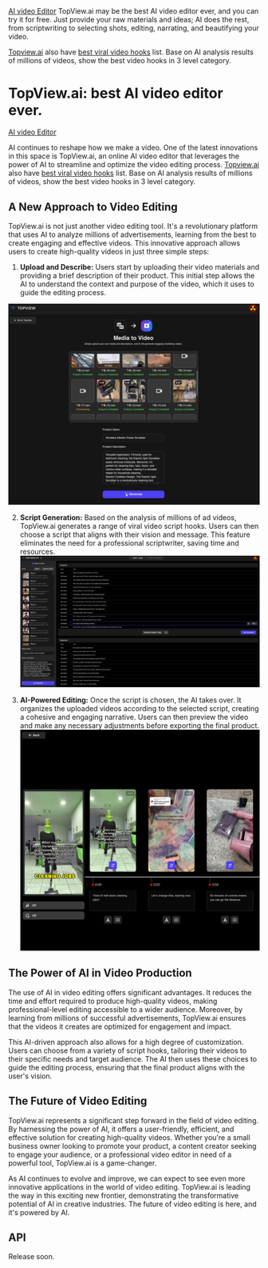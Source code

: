 
##
[AI video Editor](https://www.topview.ai)
TopView.ai may be the best AI video editor ever, and you can try it for free. Just provide your raw materials and ideas; AI does the rest, from scriptwriting to selecting shots, editing, narrating, and beautifying your video.

[Topview.ai](https://www.topview.ai) also have [best viral video hooks](https://www.topview.ai/dashboard/hooks) list. Base on AI analysis results of millions of videos, show the best video hooks in 3 level category.

# TopView.ai: best AI video editor ever.
[AI video Editor](https://www.topview.ai)

AI continues to reshape how we make a video. One of the latest innovations in this space is TopView.ai, an online AI video editor that leverages the power of AI to streamline and optimize the video editing process. 
[Topview.ai](https://www.topview.ai) also have [best viral video hooks](https://www.topview.ai/dashboard/hooks) list. Base on AI analysis results of millions of videos, show the best video hooks in 3 level category.

## A New Approach to Video Editing

TopView.ai is not just another video editing tool. It's a revolutionary platform that uses AI to analyze millions of advertisements, learning from the best to create engaging and effective videos. This innovative approach allows users to create high-quality videos in just three simple steps:

1. **Upload and Describe:** Users start by uploading their video materials and providing a brief description of their product. This initial step allows the AI to understand the context and purpose of the video, which it uses to guide the editing process.

![To upload and describe](https://raw.githubusercontent.com/topviewai/ai-video-editor/main/m2v-step1.png)

2. **Script Generation:** Based on the analysis of millions of ad videos, TopView.ai generates a range of viral video script hooks. Users can then choose a script that aligns with their vision and message. This feature eliminates the need for a professional scriptwriter, saving time and resources.
![Script Generation](https://raw.githubusercontent.com/topviewai/ai-video-editor/main/m2v-step2.png)

3. **AI-Powered Editing:** Once the script is chosen, the AI takes over. It organizes the uploaded videos according to the selected script, creating a cohesive and engaging narrative. Users can then preview the video and make any necessary adjustments before exporting the final product.
![AI-Powered Editing](https://raw.githubusercontent.com/topviewai/ai-video-editor/main/m2v-step3.png)

## The Power of AI in Video Production

The use of AI in video editing offers significant advantages. It reduces the time and effort required to produce high-quality videos, making professional-level editing accessible to a wider audience. Moreover, by learning from millions of successful advertisements, TopView.ai ensures that the videos it creates are optimized for engagement and impact.

This AI-driven approach also allows for a high degree of customization. Users can choose from a variety of script hooks, tailoring their videos to their specific needs and target audience. The AI then uses these choices to guide the editing process, ensuring that the final product aligns with the user's vision.

## The Future of Video Editing

TopView.ai represents a significant step forward in the field of video editing. By harnessing the power of AI, it offers a user-friendly, efficient, and effective solution for creating high-quality videos. Whether you're a small business owner looking to promote your product, a content creator seeking to engage your audience, or a professional video editor in need of a powerful tool, TopView.ai is a game-changer.

As AI continues to evolve and improve, we can expect to see even more innovative applications in the world of video editing. TopView.ai is leading the way in this exciting new frontier, demonstrating the transformative potential of AI in creative industries. The future of video editing is here, and it's powered by AI.

## API
Release soon.
